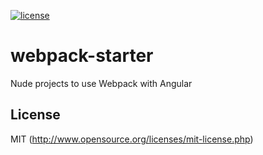 [![license](https://img.shields.io/github/license/mashape/apistatus.svg?maxAge=2592000)]()
# webpack-starter

Nude projects to use Webpack with Angular

## License

MIT (http://www.opensource.org/licenses/mit-license.php)

